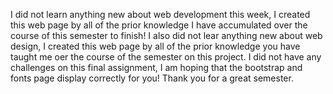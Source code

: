 I did not learn anything new about web development this week, I created this web page by all of the prior knowledge I have accumulated over the course of this semester to finish!
I also did not lear anything new about web design, I created this web page by all of the prior knowledge you have taught me oer the course of the semester on this project. 
I did not have any challenges on this final assignment, I am hoping that the bootstrap and fonts page display correctly for you! Thank you for a great semester.
